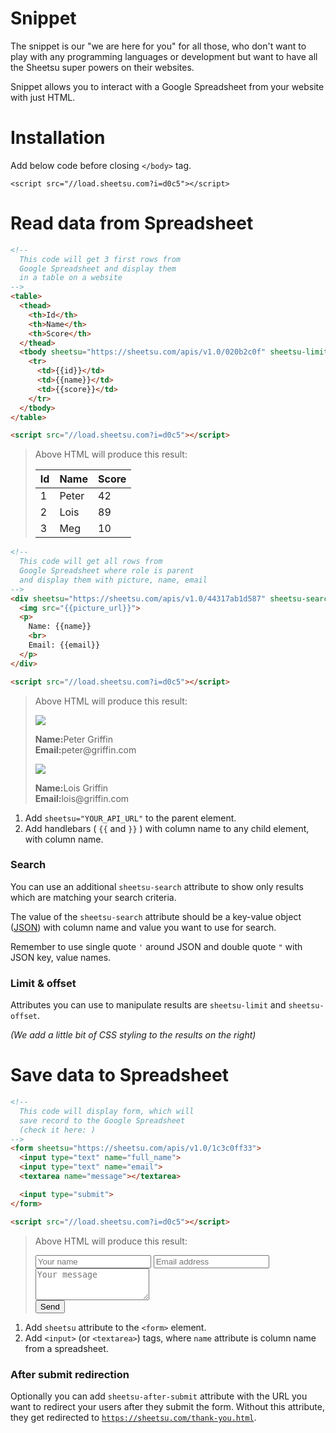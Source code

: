 # Snippet

The snippet is our "we are here for you" for all those, who don't want to play with any programming languages or development but want to have all the Sheetsu super powers on their websites.

Snippet allows you to interact with a Google Spreadsheet from your website with just HTML.

# Installation
Add below code before closing `</body>` tag.

`<script src="//load.sheetsu.com?i=d0c5"></script>`

# Read data from Spreadsheet
```html
<!--
  This code will get 3 first rows from
  Google Spreadsheet and display them
  in a table on a website
-->
<table>
  <thead>
    <th>Id</th>
    <th>Name</th>
    <th>Score</th>
  </thead>
  <tbody sheetsu="https://sheetsu.com/apis/v1.0/020b2c0f" sheetsu-limit="3">
    <tr>
      <td>{{id}}</td>
      <td>{{name}}</td>
      <td>{{score}}</td>
    </tr>
  </tbody>
</table>

<script src="//load.sheetsu.com?i=d0c5"></script>
```

<blockquote>
  <p>Above HTML will produce this result:</p>
  <table class="snippet-example-table">
    <thead>
      <th>Id</th><th>Name</th><th>Score</th>
    </thead>
    <tbody>
      <tr><td>1</td><td>Peter</td><td>42</td></tr>
      <tr><td>2</td><td>Lois</td><td>89</td></tr>
      <tr><td>3</td><td>Meg</td><td>10</td></tr>
    </tbody>
  </table>
</blockquote>

```html
<!--
  This code will get all rows from
  Google Spreadsheet where role is parent
  and display them with picture, name, email
-->
<div sheetsu="https://sheetsu.com/apis/v1.0/44317ab1d587" sheetsu-search='{"role": "parent"}'>
  <img src="{{picture_url}}">
  <p>
    Name: {{name}}
    <br>
    Email: {{email}}
  </p>
</div>

<script src="//load.sheetsu.com?i=d0c5"></script>
```
<blockquote>
  <p>Above HTML will produce this result:</p>
  <div class="snippet-example">
    <div class="character-card">
      <div class="char-details">
        <img src="images/peter.png">
        <p>
          <strong>Name:</strong>Peter Griffin
          <br/>
          <strong>Email:</strong>peter@griffin.com
        </p>
      </div>
    </div>
    <div class="character-card">
      <img src="images/lois.png">
      <div class="char-details">
        <p>
          <strong>Name:</strong>Lois Griffin
          <br/>
          <strong>Email:</strong>lois@griffin.com
        </p>
      </div>
    </div>
  </div>
</blockquote>

1. Add `sheetsu="YOUR_API_URL"` to the parent element.
2. Add handlebars ( `{{` and `}}` ) with column name to any child element, with column name.

### Search
You can use an additional `sheetsu-search` attribute to show only results which are matching your search criteria.

The value of the `sheetsu-search` attribute should be a key-value object ([JSON](http://json.org/example.html)) with column name and value you want to use for search.

Remember to use single quote `'` around JSON and double quote `"` with JSON key, value names.

### Limit & offset

Attributes you can use to manipulate results are `sheetsu-limit` and `sheetsu-offset`.

*(We add a little bit of CSS styling to the results on the right)*

# Save data to Spreadsheet
```html
<!--
  This code will display form, which will
  save record to the Google Spreadsheet
  (check it here: )
-->
<form sheetsu="https://sheetsu.com/apis/v1.0/1c3c0ff33">
  <input type="text" name="full_name">
  <input type="text" name="email">
  <textarea name="message"></textarea>

  <input type="submit">
</form>

<script src="//load.sheetsu.com?i=d0c5"></script>
```

<blockquote>
  <p>Above HTML will produce this result:</p>
  <div class="snippet-example">
    <div class="column-50" style="margin-right: 10px;">
      <input type="text" name="full_name" placeholder="Your name">
      <input type="text" name="email" placeholder="Email address">
    </div>
    <div class="column-50">
      <textarea name="message" placeholder="Your message" rows="3" style="position: relative;"></textarea>
    </div>
    <div class="button-wrapper">
      <input class="button" type="submit" value="Send" onclick="alert('It is just an example. Copy the code above to your website to make it work ;)')">
    </div>
  </div>
</blockquote>


1. Add `sheetsu` attribute to the `<form>` element.
2. Add `<input>` (or `<textarea>`) tags, where `name` attribute is column name from a spreadsheet.

### After submit redirection
Optionally you can add `sheetsu-after-submit` attribute with the URL you want to redirect your users after they submit the form. Without this attribute, they get redirected to [`https://sheetsu.com/thank-you.html`](https://sheetsu.com/thank-you.html).
